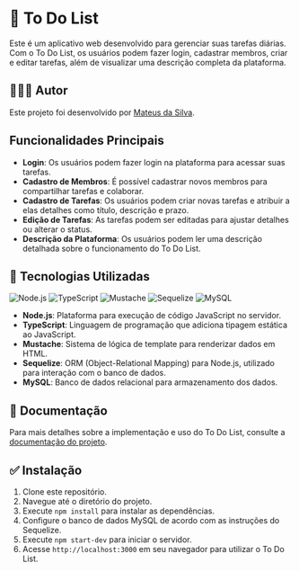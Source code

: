 # 📝 To Do List

Este é um aplicativo web desenvolvido para gerenciar suas tarefas diárias. Com o To Do List, os usuários podem fazer login, cadastrar membros, criar e editar tarefas, além de visualizar uma descrição completa da plataforma.

## 👨🏽‍💻 Autor

Este projeto foi desenvolvido por [Mateus da Silva]([https://github.com/seu-usuario](https://github.com/Mateus003)).

## Funcionalidades Principais

- **Login**: Os usuários podem fazer login na plataforma para acessar suas tarefas.
- **Cadastro de Membros**: É possível cadastrar novos membros para compartilhar tarefas e colaborar.
- **Cadastro de Tarefas**: Os usuários podem criar novas tarefas e atribuir a elas detalhes como título, descrição e prazo.
- **Edição de Tarefas**: As tarefas podem ser editadas para ajustar detalhes ou alterar o status.
- **Descrição da Plataforma**: Os usuários podem ler uma descrição detalhada sobre o funcionamento do To Do List.

## 🎯 Tecnologias Utilizadas

![Node.js](https://img.shields.io/badge/node.js-6DA55F?style=for-the-badge&logo=node.js&logoColor=white) ![TypeScript](https://img.shields.io/badge/typescript-%23007ACC.svg?style=for-the-badge&logo=typescript&logoColor=white) ![Mustache](https://img.shields.io/badge/mustache-%23F05032.svg?style=for-the-badge&logo=mustache&logoColor=white) ![Sequelize](https://img.shields.io/badge/sequelize-%23121011.svg?style=for-the-badge&logo=sequelize&logoColor=#52B0E7) ![MySQL](https://img.shields.io/badge/mysql-%2300f.svg?style=for-the-badge&logo=mysql&logoColor=white)

- **Node.js**: Plataforma para execução de código JavaScript no servidor.
- **TypeScript**: Linguagem de programação que adiciona tipagem estática ao JavaScript.
- **Mustache**: Sistema de lógica de template para renderizar dados em HTML.
- **Sequelize**: ORM (Object-Relational Mapping) para Node.js, utilizado para interação com o banco de dados.
- **MySQL**: Banco de dados relacional para armazenamento dos dados.

## 📄 Documentação

Para mais detalhes sobre a implementação e uso do To Do List, consulte a [documentação do projeto](https://docs.google.com/document/d/1pFfj2aOjOoxqw2ybic9zqkv00HoFkG7nvAFxflN9TTY/edit?usp=sharing).

## ✅ Instalação

1. Clone este repositório.
2. Navegue até o diretório do projeto.
3. Execute `npm install` para instalar as dependências.
4. Configure o banco de dados MySQL de acordo com as instruções do Sequelize.
5. Execute `npm start-dev` para iniciar o servidor.
6. Acesse `http://localhost:3000` em seu navegador para utilizar o To Do List.
